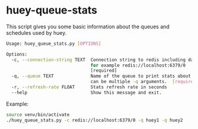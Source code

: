 # huey-queue-stats
This script gives you some basic information about the queues and schedules used by huey.

```bash
Usage: huey_queue_stats.py [OPTIONS]

Options:
  -c, --connection-string TEXT  Connection string to redis including database.
                                for example redis://localhost:6379/0
                                [required]
  -q, --queue TEXT              Name of the queue to print stats about. There
                                can be multiple -q arguments.  [required]
  -r, --refresh-rate FLOAT      Stats refresh rate in seconds
  --help                        Show this message and exit.

```


Example: 
```bash
source venv/bin/activate
./huey_queue_stats.py -c redis://localhost:6379/0 -q huey1 -q huey2
```